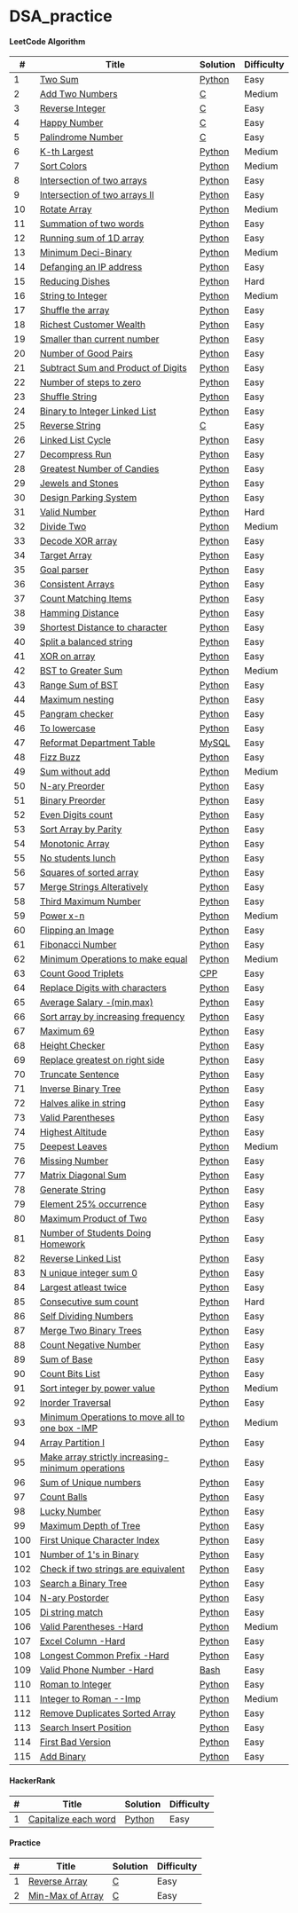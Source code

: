 # DSA_practice

#### LeetCode Algorithm

| # | Title | Solution | Difficulty |
|---| ----- | -------- | ---------- |
|1|[Two Sum](https://leetcode.com/problems/two-sum/) | [Python](./Two_Sum.py)|Easy|
|2|[Add Two Numbers](https://leetcode.com/problems/add-two-numbers/) | [C](./Add_Two_number.c)|Medium|
|3|[Reverse Integer](https://leetcode.com/problems/reverse-integer/) | [C](./Reverse_Integer.c)|Easy|
|4|[Happy Number](https://leetcode.com/problems/happy-number/)| [C](./Happy_Number.c)|Easy|
|5|[Palindrome Number](https://leetcode.com/problems/palindrome-number/)| [C](./Palindrome_Number.c)|Easy|
|6|[K-th Largest](https://leetcode.com/problems/kth-largest-element-in-an-array/)| [Python](./kth_largest.py)|Medium|
|7|[Sort Colors](https://leetcode.com/problems/sort-colors/)| [Python](./Sort_Colors.py)|Medium|
|8|[Intersection of two arrays](https://leetcode.com/problems/intersection-of-two-arrays/)| [Python](./Intersection_Two_Arrays_No_Dup.py)|Easy|
|9|[Intersection of two arrays II](https://leetcode.com/problems/intersection-of-two-arrays-ii/submissions/)| [Python](./Intersection_Two_Arrays_2.py)|Easy|
|10|[Rotate Array](https://leetcode.com/problems/rotate-array/)| [Python](./Rotate_Array.py)|Medium|
|11|[Summation of two words](https://leetcode.com/problems/check-if-word-equals-summation-of-two-words/)| [Python](./Summation_of_two_words.py)|Easy|
|12|[Running sum of 1D array](https://leetcode.com/problems/running-sum-of-1d-array/)| [Python](./Running_Sum_Array.py)|Easy|
|13|[Minimum Deci-Binary](https://leetcode.com/problems/partitioning-into-minimum-number-of-deci-binary-numbers/)| [Python](./Minimum_DeciBinary.py)|Medium|
|14|[Defanging an IP address](https://leetcode.com/problems/defanging-an-ip-address/)| [Python](./Defanging_IP_Address.py)|Easy|
|15|[Reducing Dishes](https://leetcode.com/problems/reducing-dishes/)| [Python](./Reducing_Dishes.py)|Hard|
|16|[String to Integer](https://leetcode.com/problems/string-to-integer-atoi/)| [Python](./string_to_atoi.py)|Medium|
|17|[Shuffle the array](https://leetcode.com/problems/shuffle-the-array/) | [Python](./Shuffle_the_array.py)|Easy|
|18|[Richest Customer Wealth](https://leetcode.com/problems/richest-customer-wealth/) | [Python](./Richest_Customer_Wealth.py)|Easy|
|19|[Smaller than current number](https://leetcode.com/problems/how-many-numbers-are-smaller-than-the-current-number/) | [Python](./Smaller_than_current_number.py)|Easy|
|20|[Number of Good Pairs](https://leetcode.com/problems/number-of-good-pairs/) | [Python](./Good_Pairs.py)|Easy|
|21|[Subtract Sum and Product of Digits](https://leetcode.com/problems/subtract-the-product-and-sum-of-digits-of-an-integer/) | [Python](./Sub_Pdt_Sum.py)|Easy|
|22|[Number of steps to zero](https://leetcode.com/problems/number-of-steps-to-reduce-a-number-to-zero/) | [Python](./Number_of_steps_zero.py)|Easy|
|23|[Shuffle String](https://leetcode.com/problems/shuffle-string/) | [Python](./Shuffling_String.py)|Easy|
|24|[Binary to Integer Linked List](https://leetcode.com/problems/convert-binary-number-in-a-linked-list-to-integer/) | [Python](./Binary_Int_LL.py)|Easy|
|25|[Reverse String](https://leetcode.com/problems/reverse-string/) | [C](./Reverse_String.c)|Easy|
|26|[Linked List Cycle](https://leetcode.com/problems/linked-list-cycle/) | [Python](./Linked_List_Cycle.py)|Easy|
|27|[Decompress Run](https://leetcode.com/problems/decompress-run-length-encoded-list/) | [Python](./Decompress_Run.py)|Easy|
|28|[Greatest Number of Candies](https://leetcode.com/problems/kids-with-the-greatest-number-of-candies/) | [Python](./Kids_With_greatest.py)|Easy|
|29|[Jewels and Stones](https://leetcode.com/problems/jewels-and-stones/submissions/) | [Python](./Jewels_Stones.py)|Easy|
|30|[Design Parking System](https://leetcode.com/problems/design-parking-system/) | [Python](./Design_Parking.py)|Easy|
|31|[Valid Number](https://leetcode.com/problems/valid-number/) | [Python](./Valid_Number.py)|Hard|
|32|[Divide Two](https://leetcode.com/problems/divide-two-integers/)| [Python](./Divide_two.py)|Medium|
|33|[Decode XOR array](https://leetcode.com/problems/decode-xored-array/) | [Python](./Decode_XORed.py)|Easy|
|34|[Target Array](https://leetcode.com/problems/create-target-array-in-the-given-order/) | [Python](./Target_Arr.py)|Easy|
|35|[Goal parser](https://leetcode.com/problems/goal-parser-interpretation/) | [Python](./Goal_parser.py)|Easy|
|36|[Consistent Arrays](https://leetcode.com/problems/count-the-number-of-consistent-strings/) | [Python](./consistent_strings.py)|Easy|
|37|[Count Matching Items](https://leetcode.com/problems/count-items-matching-a-rule/) | [Python](./Count_Items_Match.py)|Easy|
|38|[Hamming Distance](https://leetcode.com/problems/hamming-distance/) | [Python](./Hamming_Dist.py)|Easy|
|39|[Shortest Distance to character](https://leetcode.com/problems/shortest-distance-to-a-character/) | [Python](./Shortest_Dist_to_char.py)|Easy|
|40|[Split a balanced string](https://leetcode.com/problems/split-a-string-in-balanced-strings/) | [Python](./Balanced_Str_Split.py)|Easy|
|41|[XOR on array](https://leetcode.com/problems/xor-operation-in-an-array/) | [Python](./Xor_array.py)|Easy|
|42|[BST to Greater Sum](https://leetcode.com/problems/binary-search-tree-to-greater-sum-tree/) | [Python](./BST_greater.py)|Medium|
|43|[Range Sum of BST](https://leetcode.com/problems/range-sum-of-bst/) | [Python](./Range_Sum_BST.py)|Easy|
|44|[Maximum nesting](https://leetcode.com/problems/maximum-nesting-depth-of-the-parentheses/) | [Python](./Maximum_Nesting.py)|Easy|
|45|[Pangram checker](https://leetcode.com/problems/check-if-the-sentence-is-pangram/) | [Python](./Panagram.py)|Easy|
|46|[To lowercase](https://leetcode.com/problems/to-lower-case/) | [Python](./To_Lower.py)|Easy|
|47|[Reformat Department Table](https://leetcode.com/problems/reformat-department-table/) | [MySQL](./Reformat_Dept_Table.txt)|Easy|
|48|[Fizz Buzz](https://leetcode.com/problems/fizz-buzz/) | [Python](./FizzzBuzz.py)|Easy|
|49|[Sum without add](https://leetcode.com/problems/sum-of-two-integers/) | [Python](./Sum_without_add.py)|Medium|
|50|[N-ary Preorder](https://leetcode.com/problems/n-ary-tree-preorder-traversal/) | [Python](./N-ary_Preorder.py)|Easy|
|51|[Binary Preorder](https://leetcode.com/problems/binary-tree-preorder-traversal/) | [Python](./Binary_Preorder.py)|Easy|
|52|[Even Digits count](https://leetcode.com/problems/find-numbers-with-even-number-of-digits/) | [Python](./Even_digits.py)|Easy|
|53|[Sort Array by Parity](https://leetcode.com/problems/sort-array-by-parity/) | [Python](./Array_Parity.py)|Easy|
|54|[Monotonic Array](https://leetcode.com/problems/monotonic-array/) | [Python](./Monotonic_Array.py)|Easy|
|55|[No students lunch](https://leetcode.com/problems/number-of-students-unable-to-eat-lunch/) | [Python](./No_Students_Lunch.py)|Easy|
|56|[Squares of sorted array](https://leetcode.com/problems/squares-of-a-sorted-array/) | [Python](./Sorted_Squares.py)|Easy|
|57|[Merge Strings Alteratively](https://leetcode.com/problems/merge-strings-alternately/) | [Python](./Merge_Sorted_Strings.py)|Easy|
|58|[Third Maximum Number](https://leetcode.com/problems/third-maximum-number/) | [Python](./Third_Max.py)|Easy|
|59|[Power x-n](https://leetcode.com/problems/powx-n/) | [Python](./Powx_n.py)|Medium|
|60|[Flipping an Image](https://leetcode.com/problems/flipping-an-image/) | [Python](./Flipping_Image.py)|Easy|
|61|[Fibonacci Number](https://leetcode.com/problems/fibonacci-number/) | [Python](./Fib_Num.py)|Easy|
|62|[Minimum Operations to make equal](https://leetcode.com/problems/minimum-operations-to-make-array-equal/) | [Python](./Minimum_Op_equal.py)|Medium|
|63|[Count Good Triplets](https://leetcode.com/problems/count-good-triplets/) | [CPP](./Good_Triplets.cpp)|Easy|
|64|[Replace Digits with characters](https://leetcode.com/problems/replace-all-digits-with-characters/) | [Python](./Replace_Dig_Alpha.py)|Easy|
|65|[Average Salary -(min,max)](https://leetcode.com/problems/average-salary-excluding-the-minimum-and-maximum-salary/) | [Python](./Average_Salary.py)|Easy|
|66|[Sort array by increasing frequency](https://leetcode.com/problems/sort-array-by-increasing-frequency/) | [Python](./Sor_increasing_order.py)|Easy|
|67|[Maximum 69](https://leetcode.com/problems/maximum-69-number/) | [Python](./Max_69.py)|Easy|
|68|[Height Checker](https://leetcode.com/problems/height-checker/) | [Python](./Height_Checker.py)|Easy|
|69|[Replace greatest on right side](https://leetcode.com/problems/replace-elements-with-greatest-element-on-right-side/) | [Python](./Replace_Elements_Right.py)|Easy|
|70|[Truncate Sentence](https://leetcode.com/problems/truncate-sentence/) | [Python](./Truncate_Sentence.py)|Easy|
|71|[Inverse Binary Tree](https://leetcode.com/problems/invert-binary-tree/) | [Python](./Inverse_Tree.py)|Easy|
|72|[Halves alike in string](https://leetcode.com/problems/determine-if-string-halves-are-alike/) | [Python](./Halves_alike.py)|Easy|
|73|[Valid Parentheses](https://leetcode.com/problems/valid-parentheses/) | [Python](./Valid_Parentheses.py)|Easy|
|74|[Highest Altitude](https://leetcode.com/problems/find-the-highest-altitude/) | [Python](./Highest_Altitude.py)|Easy|
|75|[Deepest Leaves](https://leetcode.com/problems/deepest-leaves-sum/) | [Python](./Highest_Altitude.py)|Medium|
|76|[Missing Number](https://leetcode.com/problems/missing-number/) | [Python](./Missing_Number.py)|Easy|
|77|[Matrix Diagonal Sum](https://leetcode.com/problems/matrix-diagonal-sum/) | [Python](./Matrix_Diagonal_Sum.py)|Easy|
|78|[Generate String](https://leetcode.com/problems/generate-a-string-with-characters-that-have-odd-counts/) | [Python](./Generate_String.py)|Easy|
|79|[Element 25% occurrence](https://leetcode.com/problems/element-appearing-more-than-25-in-sorted-array/) | [Python](./Elem_25_Occur.py)|Easy|
|80|[Maximum Product of Two](https://leetcode.com/problems/maximum-product-of-two-elements-in-an-array/) | [Python](./Max_Product_two.py)|Easy|
|81|[Number of Students Doing Homework](https://leetcode.com/problems/number-of-students-doing-homework-at-a-given-time/) | [Python](./Num_Students_Homework.py)|Easy|
|82|[Reverse Linked List](https://leetcode.com/problems/reverse-linked-list/) | [Python](./Reverse_Linked_List.py)|Easy|
|83|[N unique integer sum 0](https://leetcode.com/problems/find-n-unique-integers-sum-up-to-zero/) | [Python](./N_unique_integers_to_0.py)|Easy|
|84|[Largest atleast twice](https://leetcode.com/problems/largest-number-at-least-twice-of-others/) | [Python](./Largest_atleast_twice.py)|Easy|
|85|[Consecutive sum count](https://leetcode.com/problems/consecutive-numbers-sum/) | [Python](./Consecutive_Sum.py)|Hard|
|86|[Self Dividing Numbers](https://leetcode.com/problems/self-dividing-numbers/) | [Python](./Self_Dividing.py)|Easy|
|87|[Merge Two Binary Trees](https://leetcode.com/problems/merge-two-binary-trees/) | [Python](./Merge_Binary_Trees.py)|Easy|
|88|[Count Negative Number](https://leetcode.com/problems/count-negative-numbers-in-a-sorted-matrix/) | [Python](./Count_negative_num.py)|Easy|
|89|[Sum of Base](https://leetcode.com/problems/sum-of-digits-in-base-k/) | [Python](./Sum_Base.py)|Easy|
|90|[Count Bits List](https://leetcode.com/problems/counting-bits/) | [Python](./Count_Bit.py)|Easy|
|91|[Sort integer by power value](https://leetcode.com/problems/sort-integers-by-the-power-value/) | [Python](./Sort_Power_value.py)|Medium|
|92|[Inorder Traversal](https://leetcode.com/problems/binary-tree-inorder-traversal/) | [Python](./Inorder_Traversal.py)|Easy|
|93|[Minimum Operations to move all to one box -IMP](https://leetcode.com/problems/minimum-number-of-operations-to-move-all-balls-to-each-box/) | [Python](./Min_op_all_boxes.py)|Medium|
|94|[Array Partition I](https://leetcode.com/problems/array-partition-i/) | [Python](./Array_Pair.py)|Easy|
|95|[Make array strictly increasing-minimum operations](https://leetcode.com/problems/minimum-operations-to-make-the-array-increasing/) | [Python](./Min_Op_Strictly_Inc.py)|Easy|
|96|[Sum of Unique numbers](https://leetcode.com/problems/sum-of-unique-elements/) | [Python](./Sum_unique.py)|Easy|
|97|[Count Balls](https://leetcode.com/problems/maximum-number-of-balls-in-a-box/) | [Python](./Count_Balls.py)|Easy|
|98|[Lucky Number](https://leetcode.com/problems/lucky-numbers-in-a-matrix/) | [Python](./Lucky_Number.py)|Easy|
|99|[Maximum Depth of Tree](https://leetcode.com/problems/maximum-depth-of-binary-tree/) | [Python](./Max_Depth_Tree.py)|Easy|
|100|[First Unique Character Index](https://leetcode.com/problems/first-unique-character-in-a-string/) | [Python](./First_Unique_Char_Index.py)|Easy|
|101|[Number of 1's in Binary](https://leetcode.com/problems/number-of-1-bits/) | [Python](./Hamming_Weight.py)|Easy|
|102|[Check if two strings are equivalent](https://leetcode.com/problems/check-if-two-string-arrays-are-equivalent/) | [Python](./Check_strings_equivalent.py)|Easy|
|103|[Search a Binary Tree](https://leetcode.com/problems/search-in-a-binary-search-tree/) | [Python](./Search_Binary.py)|Easy|
|104|[N-ary Postorder](https://leetcode.com/problems/n-ary-tree-postorder-traversal/) | [Python](./N-ary_Postorder.py)|Easy|
|105|[Di string match](https://leetcode.com/problems/di-string-match/) | [Python](./DI_string_match.py)|Easy|
|106|[Valid Parentheses -Hard](https://leetcode.com/problems/valid-parenthesis-string/) | [Python](./Valid_Parentheses2.py)|Medium|
|107|[Excel Column -Hard](https://leetcode.com/problems/excel-sheet-column-title/) | [Python](./Excel_Column.py)|Easy|
|108|[Longest Common Prefix -Hard](https://leetcode.com/problems/longest-common-prefix/) | [Python](./Longest_Common_Prefix.py)|Easy|
|109|[Valid Phone Number -Hard](https://leetcode.com/problems/valid-phone-numbers/) | [Bash](./Valid_Phone_Num.sh)|Easy|
|110|[Roman to Integer](https://leetcode.com/problems/roman-to-integer/) | [Python](./Roman_Integer.py)|Easy|
|111|[Integer to Roman --Imp](https://leetcode.com/problems/integer-to-roman/) | [Python](./Integer_Roman.py)|Medium|
|112|[Remove Duplicates Sorted Array](https://leetcode.com/problems/remove-duplicates-from-sorted-array/) | [Python](./Remove_Duplicates_Sorted.py)|Easy|
|113|[Search Insert Position](https://leetcode.com/problems/search-insert-position/) | [Python](./Search_Insert.py)|Easy|
|114|[First Bad Version](https://leetcode.com/problems/first-bad-version/) | [Python](./First_Bad_Ver.py)|Easy|
|115|[Add Binary](https://leetcode.com/problems/add-binary/) | [Python](./Add_Binary.py)|Easy|

#### HackerRank
| # | Title | Solution | Difficulty |
|---| ----- | -------- | ---------- |
|1|[Capitalize each word](https://www.hackerrank.com/challenges/capitalize/problem) | [Python](./Capitalize.py)|Easy|

#### Practice
| # | Title | Solution | Difficulty |
|---| ----- | -------- | ---------- |
|1|[Reverse Array](https://www.geeksforgeeks.org/write-a-program-to-reverse-an-array-or-string/) | [C](./Reverse_Array.c)|Easy|
|2|[Min-Max of Array](https://www.geeksforgeeks.org/maximum-and-minimum-in-an-array/) | [C](./Find_Min_Max_array.c)|Easy|
